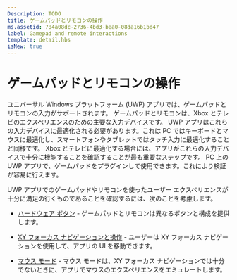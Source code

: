 ```yaml
---
Description: TODO
title: ゲームパッドとリモコンの操作
ms.assetid: 784a08dc-2736-4bd3-bea0-08da16b1bd47
label: Gamepad and remote interactions
template: detail.hbs
isNew: true
---
```


# ゲームパッドとリモコンの操作

ユニバーサル Windows プラットフォーム (UWP) アプリでは、ゲームパッドとリモコンの入力がサポートされます。 
ゲームパッドとリモコンは、Xbox とテレビのエクスペリエンスのための主要な入力デバイスです。 
UWP アプリはこれらの入力デバイスに最適化される必要があります。これは PC ではキーボードとマウスに最適化し、スマートフォンやタブレットではタッチ入力に最適化することと同様です。 
Xbox とテレビに最適化する場合には、アプリがこれらの入力デバイスで十分に機能することを確認することが最も重要なステップです。
PC 上の UWP アプリで、ゲームパッドをプラグインして使用できます。これにより検証が容易に行えます。

UWP アプリでのゲームパッドやリモコンを使ったユーザー エクスペリエンスが十分に満足の行くものであることを確認するには、次のことを考慮します。

* [ハードウェア ボタン](designing-for-tv.md#hardware-buttons) -
ゲームパッドとリモコンは異なるボタンと構成を提供します。

* [XY フォーカス ナビゲーションと操作](designing-for-tv.md#xy-focus-navigation-and-interaction) -
ユーザーは XY フォーカス ナビゲーションを使用して、アプリの UI を移動できます。

* [マウス モード](designing-for-tv.md#mouse-mode) -
マウス モードは、XY フォーカス ナビゲーションでは十分でないときに、アプリでマウスのエクスペリエンスをエミュレートします。


<!--HONumber=Mar16_HO5-->


